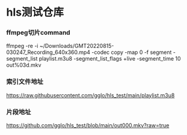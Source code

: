 # hls测试仓库

### ffmpeg切片command
ffmpeg -re -i ~/Downloads/GMT20220815-030247_Recording_640x360.mp4 -codec copy -map 0 -f segment -segment_list playlist.m3u8 -segment_list_flags +live -segment_time 10 out%03d.mkv

### 索引文件地址
https://raw.githubusercontent.com/gglo/hls_test/main/playlist.m3u8




### 片段地址
https://github.com/gglo/hls_test/blob/main/out000.mkv?raw=true